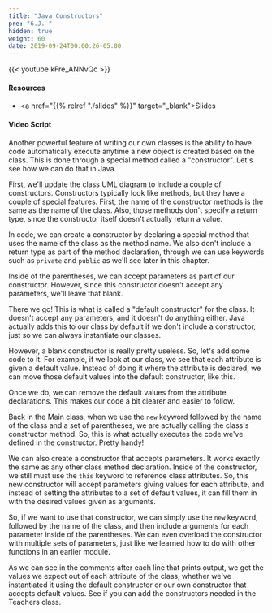 ```yaml
---
title: "Java Constructors"
pre: "6.J. "
hidden: true
weight: 60
date: 2019-09-24T00:00:26-05:00
---
```


{{< youtube kFre_ANNvQc >}}

#### Resources

* <a href="{{% relref "./slides" %}}" target="_blank">Slides</a>

#### Video Script

Another powerful feature of writing our own classes is the ability to have code automatically execute anytime a new object is created based on the class. This is done through a special method called a "constructor". Let's see how we can do that in Java.

First, we'll update the class UML diagram to include a couple of constructors. Constructors typically look like methods, but they have a couple of special features. First, the name of the constructor methods is the same as the name of the class. Also, those methods don't specify a return type, since the constructor itself doesn't actually return a value.

In code, we can create a constructor by declaring a special method that uses the name of the class as the method name. We also don't include a return type as part of the method declaration, through we can use keywords such as `private` and `public` as we'll see later in this chapter.

Inside of the parentheses, we can accept parameters as part of our constructor. However, since this constructor doesn't accept any parameters, we'll leave that blank.

There we go! This is what is called a "default constructor" for the class. It doesn't accept any parameters, and it doesn't do anything either. Java actually adds this to our class by default if we don't include a constructor, just so we can always instantiate our classes.

However, a blank constructor is really pretty useless. So, let's add some code to it. For example, if we look at our class, we see that each attribute is given a default value. Instead of doing it where the attribute is declared, we can move those default values into the default constructor, like this.

Once we do, we can remove the default values from the attribute declarations. This makes our code a bit clearer and easier to follow.

Back in the Main class, when we use the `new` keyword followed by the name of the class and a set of parentheses, we are actually calling the class's constructor method. So, this is what actually executes the code we've defined in the constructor. Pretty handy!

We can also create a constructor that accepts parameters. It works exactly the same as any other class method declaration. Inside of the constructor, we still must use the `this` keyword to reference class attributes. So, this new constructor will accept parameters giving values for each attribute, and instead of setting the attributes to a set of default values, it can fill them in with the desired values given as arguments.

So, if we want to use that constructor, we can simply use the `new` keyword, followed by the name of the class, and then include arguments for each parameter inside of the parentheses. We can even overload the constructor with multiple sets of parameters, just like we learned how to do with other functions in an earlier module.

As we can see in the comments after each line that prints output, we get the values we expect out of each attribute of the class, whether we've instantiated it using the default constructor or our own constructor that accepts default values. See if you can add the constructors needed in the Teachers class.
